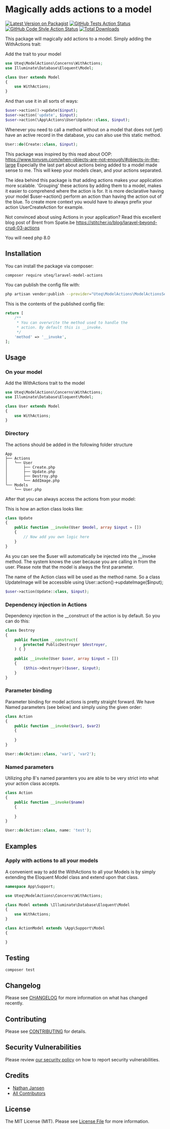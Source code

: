 # Magically adds actions to a model

[![Latest Version on Packagist](https://img.shields.io/packagist/v/uteq/laravel-model-actions.svg?style=flat-square)](https://packagist.org/packages/uteq/laravel-model-actions)
[![GitHub Tests Action Status](https://img.shields.io/github/workflow/status/uteq/laravel-model-actions/run-tests?label=tests)](https://github.com/uteq/laravel-model-actions/actions?query=workflow%3ATests+branch%3Amaster)
[![GitHub Code Style Action Status](https://img.shields.io/github/workflow/status/uteq/laravel-model-actions/Check%20&%20fix%20styling?label=code%20style)](https://github.com/uteq/laravel-model-actions/actions?query=workflow%3A"Check+%26+fix+styling"+branch%3Amaster)
[![Total Downloads](https://img.shields.io/packagist/dt/uteq/laravel-model-actions.svg?style=flat-square)](https://packagist.org/packages/uteq/laravel-model-actions)


This package will magically add actions to a model. Simply adding the WithActions trait:

Add the trait to your model
```php
use Uteq\ModelActions\Concerns\WithActions;
use Illuminate\Database\Eloquent\Model;

class User extends Model
{
    use WithActions;
}
```

And than use it in all sorts of ways:
```php
$user->action()->update($input);
$user->action('update', $input);
$user->action(\App\Actions\User\Update::class, $input);
```

Whenever you need to call a method without on a model that does not (yet) have an active record in the database, you can also use this static method.
```php
User::do(Create::class, $input);
```

This package was inspired by this read about OOP: https://www.tonysm.com/when-objects-are-not-enough/#objects-in-the-large
Especially the last part about actions being added to a model made sense to me.
This will keep your models clean, and your actions separated.

The idea behind this package is that adding actions makes your application more scalable.
'Grouping' these actions by adding them to a model, makes it easier to comprehend where the action is for. It is more declarative having your model $user->action() perform an action than having the action out of the blue. To create more context you would have to always prefix your action UserCreateAction for example. 

Not convinced about using Actions in your application? Read this excellent blog post of Brent from Spatie.be  https://stitcher.io/blog/laravel-beyond-crud-03-actions

You will need php 8.0

## Installation

You can install the package via composer:

```bash
composer require uteq/laravel-model-actions
```

You can publish the config file with:
```bash
php artisan vendor:publish --provider="Uteq\ModelActions\ModelActionsServiceProvider" --tag="laravel-model-actions-config"
```

This is the contents of the published config file:

```php
return [
    /**
     * You can overwrite the method used to handle the
     * action. By default this is __invoke.
     */
    'method' => '__invoke',    
];
```
## Usage

### On your model
Add the WithActions trait to the model
```php
use Uteq\ModelActions\Concerns\WithActions;
use Illuminate\Database\Eloquent\Model;

class User extends Model
{
    use WithActions;
}
```

### Directory

The actions should be added in the following folder structure

```
App
├── Actions
│   └── User
│       ├── Create.php 
│       ├── Update.php 
│       ├── Destroy.php
│       └── AddImage.php
└── Models
    └── User.php
```



After that you can always access the actions from your model:

This is how an action class looks like:

```php
class Update
{
    public function __invoke(User $model, array $input = [])
    {
        // Now add you own logic here
    }
}
```
As you can see the $user will automatically be injected into the __invoke method. The system knows the user because you are calling in from the user. Please note that the model is always the first parameter.

The name of the Action class will be used as the method name.
So a class UpdateImage will be accessible using User::action()->updateImage($input); 

```php
$user->action(Update::class, $input);
```

### Dependency injection in Actions
Dependency injection in the __construct of the action is by default.
So you can do this:

```php
class Destroy
{
    public function __construct(
        protected PublicDestroyer $destroyer,
    ) { }
    
    public __invoke(User $user, array $input = [])
    {
        ($this->destroyer)($user, $input);
    }
}
```

### Parameter binding
Parameter binding for model actions is pretty straight forward. We have Named parameters (see below) and simply using the given order:

```php
class Action
{
    public function __invoke($var1, $var2)
    {
    
    }
}
```

```php
User::do(Action::class, 'var1', 'var2');
```

### Named parameters
Utilizing php 8's named paramters you are able to be very strict into what your action class accepts.

```php
class Action
{
    public function __invoke($name)
    {
    
    }
}
```


```php
User::do(Action::class, name: 'test');
```

## Examples

### Apply with actions to all your models
A convenient way to add the WithActions to all your Models is by simply extending the Eloquent Model class and extend upon that class.

```php
namespace App\Support;

use Uteq\ModelActions\Concerns\WithActions;

class Model extends \Illuminate\Database\Eloquent\Model
{
    use WithActions;
}
```

```php
class ActionModel extends \App\Support\Model
{

} 
```


## Testing

```bash
composer test
```

## Changelog

Please see [CHANGELOG](CHANGELOG.md) for more information on what has changed recently.

## Contributing

Please see [CONTRIBUTING](.github/CONTRIBUTING.md) for details.

## Security Vulnerabilities

Please review [our security policy](../../security/policy) on how to report security vulnerabilities.

## Credits

- [Nathan Jansen](https://github.com/nathanjansen)
- [All Contributors](../../contributors)

## License

The MIT License (MIT). Please see [License File](LICENSE.md) for more information.
